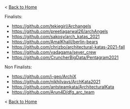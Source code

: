
< [Back to Home](../README.md#solution-structure)

Finalists:
- https://github.com/tekiegirl/Archangels
- https://github.com/preetiagarwal26/archAngels
- https://github.com/sakosy/arch_katas_2021
- https://github.com/AmalKhalil/berlin-bears
- https://github.com/chrizbo/architectural-katas-2021-fall
- https://github.com/vadagama/sever_crew
- https://github.com/CruncherBigData/Pentagram2021

Non Finalists:
- https://github.com/i-geo/ArchiX
- https://github.com/nikhilvavs/ArchKata2021
- https://github.com/antsteamkata/ArchitecturalKata
- https://github.com/Arun4D/dfg_arc_team

< [Back to Home](../README.md#solution-structure)
